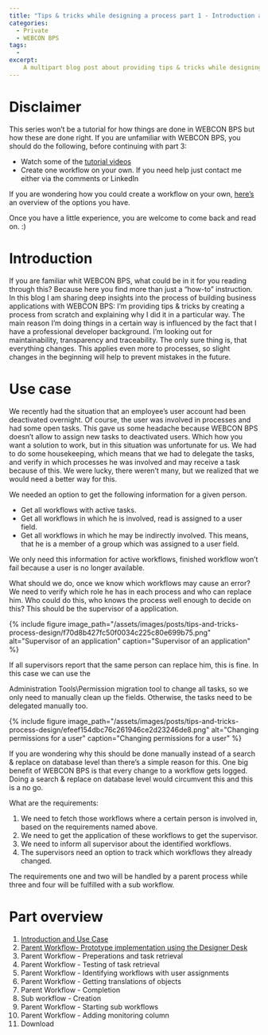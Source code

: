 ```yaml
---
title: "Tips & tricks while designing a process part 1 - Introduction and Use Case"
categories:
  - Private
  - WEBCON BPS
tags:
  -   
excerpt:
    A multipart blog post about providing tips & tricks while designing a WEBCON BPS process. 
---
```


# Disclaimer

This series won’t be a tutorial for how things are done in WEBCON BPS but how
these are done right. If you are unfamiliar with WEBCON BPS, you should do the
following, before continuing with part 3:

-   Watch some of the [tutorial videos](/webcon_tutorial_videos/)
-   Create one workflow on your own. If you need help just contact me either via
    the comments or LinkedIn

If you are wondering how you could create a workflow on your own,
[here’s](/how_to_test_webcon_bps/) an overview of the options you have.

Once you have a little experience, you are welcome to come back and read on. :)

# Introduction

If you are familiar whit WEBCON BPS, what could be in it for you reading through
this? Because here you find more than just a “how-to” instruction. In this blog I am sharing deep insights into the process of building business applications with WEBCON BPS: I’m providing tips & tricks by creating a process from scratch and
explaining why I did it in a particular way. The main reason I’m doing things in
a certain way is influenced by the fact that I have a professional developer
background. I’m looking out for maintainability, transparency and traceability.
The only sure thing is, that everything changes. This applies even more to
processes, so slight changes in the beginning will help to prevent mistakes in
the future.

# Use case

We recently had the situation that an employee’s user account had been
deactivated overnight. Of course, the user was involved in processes and had
some open tasks. This gave us some headache because WEBCON BPS doesn’t allow
to assign new tasks to deactivated users. Which how you want a solution to work,
but in this situation was unfortunate for us. We had to do some housekeeping, 
which means that we had to
delegate the tasks, and verify in which processes he was involved and may
receive a task because of this. We were lucky, there weren’t many, but we
realized that we would need a better way for this.

We needed an option to get the following information for a given person.

-   Get all workflows with active tasks.
-   Get all workflows in which he is involved, read is assigned to a user field.
-   Get all workflows in which he may be indirectly involved. This means, that
    he is a member of a group which was assigned to a user field.

We only need this information for active workflows, finished workflow won’t fail
because a user is no longer available.

What should we do, once we know which workflows may cause an error? We need to
verify which role he has in each process and who can replace him. Who could do
this, who knows the process well enough to decide on this? This should be the
supervisor of a application.

{% include figure
image_path="/assets/images/posts/tips-and-tricks-process-design/f70d8b427fc50f0034c225c80e699b75.png"
alt="Supervisor of an application" caption="Supervisor of an application" %}

If all supervisors report that the same person can replace him, this is fine. In
this case we can use the

Administration Tools\\Permission migration tool to change all tasks, so we only
need to manually clean up the fields. Otherwise, the tasks need to be delegated
manually too.

{% include figure
image_path="/assets/images/posts/tips-and-tricks-process-design/efeef154dbc76c261946ce2d23246de8.png"
alt="Changing permissions for a user" caption="Changing permissions for a user"
%}

If you are wondering why this should be done manually instead of a search &
replace on database level than there’s a simple reason for this. One big benefit
of WEBCON BPS is that every change to a workflow gets logged. Doing a search &
replace on database level would circumvent this and this is a no go.

What are the requirements:
1.  We need to fetch those workflows where a certain person is involved in, based on the requirements named above.
2.  We need to get the application of these workflows to get the supervisor.
3.  We need to inform all supervisor about the identified workflows.
4.  The supervisors need an option to track which workflows they already
    changed.

The requirements one and two will be handled by a parent process while three and
four will be fulfilled with a sub workflow.

# Part overview

1.  [Introduction and Use
    Case](/posts/2021/02/01/tips-and-tricks-process-design-part-1)
2.  [Parent Workflow- Prototype implementation using the Designer
    Desk](/posts/2021/02/08/tips-and-tricks-process-design-part-2)
3.  Parent Workflow - Preperations and task retrieval
4.  Parent Workflow - Testing of task retrieval
5.  Parent Workflow - Identifying workflows with user assignments
6.  Parent Workflow - Getting translations of objects
7.  Parent Workflow - Completion
8.  Sub workflow - Creation
9.  Parent Workflow - Starting sub workflows
10. Parent Workflow - Adding monitoring column
11. Download
